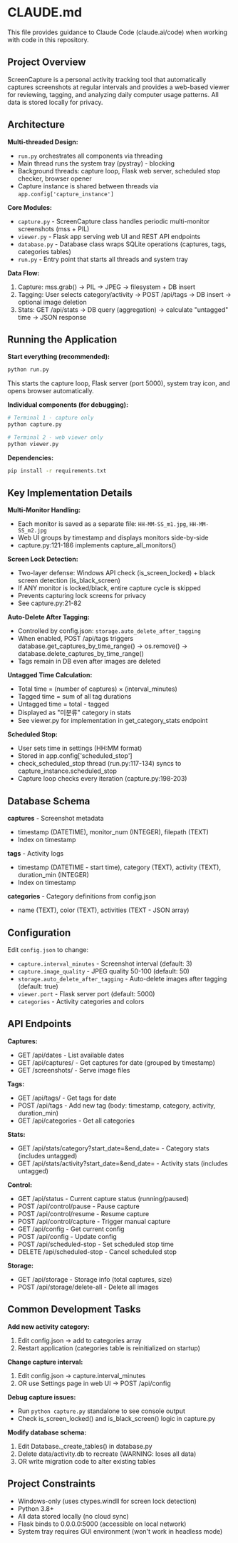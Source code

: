 # CLAUDE.md

This file provides guidance to Claude Code (claude.ai/code) when working with code in this repository.

## Project Overview

ScreenCapture is a personal activity tracking tool that automatically captures screenshots at regular intervals and provides a web-based viewer for reviewing, tagging, and analyzing daily computer usage patterns. All data is stored locally for privacy.

## Architecture

**Multi-threaded Design:**
- `run.py` orchestrates all components via threading
- Main thread runs the system tray (pystray) - blocking
- Background threads: capture loop, Flask web server, scheduled stop checker, browser opener
- Capture instance is shared between threads via `app.config['capture_instance']`

**Core Modules:**
- `capture.py` - ScreenCapture class handles periodic multi-monitor screenshots (mss + PIL)
- `viewer.py` - Flask app serving web UI and REST API endpoints
- `database.py` - Database class wraps SQLite operations (captures, tags, categories tables)
- `run.py` - Entry point that starts all threads and system tray

**Data Flow:**
1. Capture: mss.grab() → PIL → JPEG → filesystem + DB insert
2. Tagging: User selects category/activity → POST /api/tags → DB insert → optional image deletion
3. Stats: GET /api/stats → DB query (aggregation) → calculate "untagged" time → JSON response

## Running the Application

**Start everything (recommended):**
```bash
python run.py
```
This starts the capture loop, Flask server (port 5000), system tray icon, and opens browser automatically.

**Individual components (for debugging):**
```bash
# Terminal 1 - capture only
python capture.py

# Terminal 2 - web viewer only
python viewer.py
```

**Dependencies:**
```bash
pip install -r requirements.txt
```

## Key Implementation Details

**Multi-Monitor Handling:**
- Each monitor is saved as a separate file: `HH-MM-SS_m1.jpg`, `HH-MM-SS_m2.jpg`
- Web UI groups by timestamp and displays monitors side-by-side
- capture.py:121-186 implements capture_all_monitors()

**Screen Lock Detection:**
- Two-layer defense: Windows API check (is_screen_locked) + black screen detection (is_black_screen)
- If ANY monitor is locked/black, entire capture cycle is skipped
- Prevents capturing lock screens for privacy
- See capture.py:21-82

**Auto-Delete After Tagging:**
- Controlled by config.json: `storage.auto_delete_after_tagging`
- When enabled, POST /api/tags triggers database.get_captures_by_time_range() → os.remove() → database.delete_captures_by_time_range()
- Tags remain in DB even after images are deleted

**Untagged Time Calculation:**
- Total time = (number of captures) × (interval_minutes)
- Tagged time = sum of all tag durations
- Untagged time = total - tagged
- Displayed as "미분류" category in stats
- See viewer.py for implementation in get_category_stats endpoint

**Scheduled Stop:**
- User sets time in settings (HH:MM format)
- Stored in app.config['scheduled_stop']
- check_scheduled_stop thread (run.py:117-134) syncs to capture_instance.scheduled_stop
- Capture loop checks every iteration (capture.py:198-203)

## Database Schema

**captures** - Screenshot metadata
- timestamp (DATETIME), monitor_num (INTEGER), filepath (TEXT)
- Index on timestamp

**tags** - Activity logs
- timestamp (DATETIME - start time), category (TEXT), activity (TEXT), duration_min (INTEGER)
- Index on timestamp

**categories** - Category definitions from config.json
- name (TEXT), color (TEXT), activities (TEXT - JSON array)

## Configuration

Edit `config.json` to change:
- `capture.interval_minutes` - Screenshot interval (default: 3)
- `capture.image_quality` - JPEG quality 50-100 (default: 50)
- `storage.auto_delete_after_tagging` - Auto-delete images after tagging (default: true)
- `viewer.port` - Flask server port (default: 5000)
- `categories` - Activity categories and colors

## API Endpoints

**Captures:**
- GET /api/dates - List available dates
- GET /api/captures/<date> - Get captures for date (grouped by timestamp)
- GET /screenshots/<path> - Serve image files

**Tags:**
- GET /api/tags/<date> - Get tags for date
- POST /api/tags - Add new tag (body: timestamp, category, activity, duration_min)
- GET /api/categories - Get all categories

**Stats:**
- GET /api/stats/category?start_date=&end_date= - Category stats (includes untagged)
- GET /api/stats/activity?start_date=&end_date= - Activity stats (includes untagged)

**Control:**
- GET /api/status - Current capture status (running/paused)
- POST /api/control/pause - Pause capture
- POST /api/control/resume - Resume capture
- POST /api/control/capture - Trigger manual capture
- GET /api/config - Get current config
- POST /api/config - Update config
- POST /api/scheduled-stop - Set scheduled stop time
- DELETE /api/scheduled-stop - Cancel scheduled stop

**Storage:**
- GET /api/storage - Storage info (total captures, size)
- POST /api/storage/delete-all - Delete all images

## Common Development Tasks

**Add new activity category:**
1. Edit config.json → add to categories array
2. Restart application (categories table is reinitialized on startup)

**Change capture interval:**
1. Edit config.json → capture.interval_minutes
2. OR use Settings page in web UI → POST /api/config

**Debug capture issues:**
- Run `python capture.py` standalone to see console output
- Check is_screen_locked() and is_black_screen() logic in capture.py

**Modify database schema:**
1. Edit Database._create_tables() in database.py
2. Delete data/activity.db to recreate (WARNING: loses all data)
3. OR write migration code to alter existing tables

## Project Constraints

- Windows-only (uses ctypes.windll for screen lock detection)
- Python 3.8+
- All data stored locally (no cloud sync)
- Flask binds to 0.0.0.0:5000 (accessible on local network)
- System tray requires GUI environment (won't work in headless mode)
